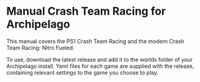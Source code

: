 <h1>Manual Crash Team Racing for Archipelago</h1>

This manual covers the PS1 Crash Team Racing and the modern Crash Team Racing: Nitro Fueled.

To use, download the latest release and add it to the worlds folder of your Archipelago install.
Yaml files for each game are supplied with the release, containing relevant settings to the game you choose to play.
